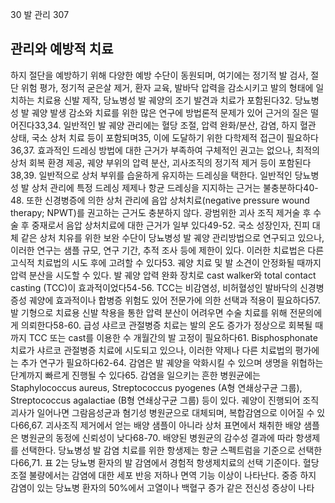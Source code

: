 30 발 관리 307

## 관리와 예방적 치료

하지 절단을 예방하기 위해 다양한 예방 수단이 동원되며, 여기에는 정기적 발 검사, 절단 위험 평가, 정기적 굳은살 제거, 환자 교육, 발바닥 압력을 감소시키고 발의 형태에 일치하는 치료용 신발 제작, 당뇨병성 발 궤양의 조기 발견과 치료가 포함된다32. 당뇨병성 발 궤양 발생 감소와 치료를 위한 많은 연구에 방법론적 문제가 있어 근거의 질은 떨어진다33,34.
일반적인 발 궤양 관리에는 혈당 조절, 압력 완화/분산, 감염, 하지 혈관 상태, 국소 상처 치료 등이 포함되며35, 이에 도달하기 위한 다학제적 접근이 필요하다36,37.
효과적인 드레싱 방법에 대한 근거가 부족하여 구체적인 권고는 없으나, 최적의 상처 회복 환경 제공, 궤양 부위의 압력 분산, 괴사조직의 정기적 제거 등이 포함된다38,39. 일반적으로 상처 부위를 습윤하게 유지하는 드레싱을 택한다. 일반적인 당뇨병성 발 상처 관리에 특정 드레싱 제제나 항균 드레싱을 지지하는 근거는 불충분하다40-48. 또한 신경병증에 의한 상처 관리에 음압 상처치료(negative pressure wound therapy; NPWT)를 권고하는 근거도 충분하지 않다. 광범위한 괴사 조직 제거술 후 수술 후 중재로서 음압 상처치료에 대한 근거가 일부 있다49-52. 국소 성장인자, 진피 대체 같은 상처 치유를 위한 보완 수단이 당뇨병성 발 궤양 관리방법으로 연구되고 있으나, 이러한 연구는 샘플 규모, 연구 기간, 추적 조사 등에 제한이 있다. 이러한 치료법은 다른 고식적 치료법의 시도 후에 고려할 수 있다53.
궤양 치료 및 발 소견이 안정화될 때까지 압력 분산을 시도할 수 있다. 발 궤양 압력 완화 장치로 cast walker와 total contact casting (TCC)이 효과적이었다54-56. TCC는 비감염성, 비허혈성인 발바닥의 신경병증성 궤양에 효과적이나 합병증 위험도 있어 전문가에 의한 선택과 적용이 필요하다57. 발 기형으로 치료용 신발 착용을 통한 압력 분산이 어려우면 수술 치료를 위해 전문의에 게 의뢰한다58-60.
급성 샤르코 관절병증 치료는 발의 온도 증가가 정상으로 회복될 때까지 TCC 또는 cast를 이용한 수 개월간의 발 고정이 필요하다61. Bisphosphonate 치료가 샤르코 관절병증 치료에 시도되고 있으나, 이러한 약제나 다른 치료법의 평가에는 추가 연구가 필요하다62-64.
감염은 발 궤양을 악화시킬 수 있으며 생명을 위협하는 단계까지 빠르게 진행될 수 있다65. 감염을 일으키는 흔한 병원균에는 Staphylococcus aureus, Streptococcus pyogenes (A형 연쇄상구균 그룹), Streptococcus agalactiae (B형 연쇄상구균 그룹) 등이 있다. 궤양이 진행되어 조직괴사가 일어나면 그람음성균과 혐기성 병원균으로 대체되며, 복합감염으로 이어질 수 있다66,67. 괴사조직 제거에서 얻는 배양 샘플이 아니라 상처 표면에서 채취한 배양 샘플은 병원균의 동정에 신뢰성이 낮다68-70. 배양된 병원균의 감수성 결과에 따라 항생제를 선택한다. 당뇨병성 발 감염 치료를 위한 항생제는 항균 스펙트럼을 기준으로 선택한다66,71. 표 2는 당뇨병 환자의 발 감염에서 경험적 항생제치료의 선택 기준이다. 혈당 조절 불량에서는 감염에 대한 세포 반응 저하나 면역 기능 이상이 나타난다. 중증 하지 감염이 있는 당뇨병 환자의 50%에서 고열이나 백혈구 증가 같은 전신성 증상이 나타